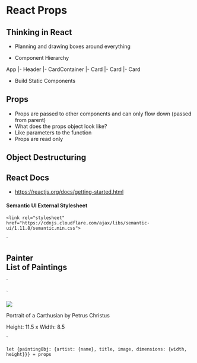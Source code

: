 # React Props

## Thinking in React
- Planning and drawing boxes around everything

- Component Hierarchy

App
 |- Header
 |- CardContainer
      |- Card
      |- Card
      |- Card


- Build Static Components

## Props
- Props are passed to other components and can only flow down (passed from parent)
- What does the props object look like?
- Like parameters to the function
- Props are read only

## Object Destructuring

## React Docs
- https://reactjs.org/docs/getting-started.html




#### Semantic UI External Stylesheet

`<link rel="stylesheet" href="https://cdnjs.cloudflare.com/ajax/libs/semantic-ui/1.11.8/semantic.min.css">`






`<div className="ui inverted blue menu navbar">
    <h2 className="ui header">
      <i className="paint brush icon"></i>
      <div className="content">Painter</div>
      <div className="sub header">List of Paintings</div>
    </h2>
</div>`


`<div class="ui card">
	<div>
		<img src="https://d32dm0rphc51dk.cloudfront.net/pVc7CubFzVlPhbErTAqyYg/medium.jpg">
	</div>
	<p>Portrait of a Carthusian by Petrus Christus</p>
	<p>Height: 11.5 x Width: 8.5</p>
</div>`

`let {paintingObj: {artist: {name}, title, image, dimensions: {width, height}}} = props`
